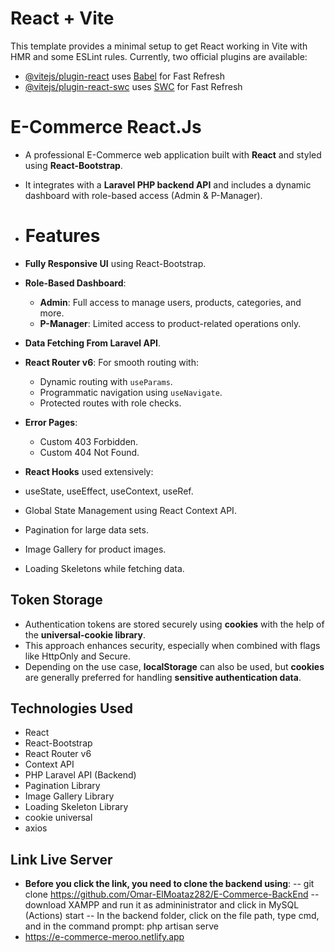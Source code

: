 # React + Vite
This template provides a minimal setup to get React working in Vite with HMR and some ESLint rules.
Currently, two official plugins are available:
- [@vitejs/plugin-react](https://github.com/vitejs/vite-plugin-react/blob/main/packages/plugin-react/README.md) uses [Babel](https://babeljs.io/) for Fast Refresh
- [@vitejs/plugin-react-swc](https://github.com/vitejs/vite-plugin-react-swc) uses [SWC](https://swc.rs/) for Fast Refresh

# E-Commerce React.Js
- A professional E-Commerce web application built with **React** and styled using **React-Bootstrap**.
- It integrates with a **Laravel PHP backend API** and includes a dynamic dashboard with role-based access (Admin & P-Manager).

- # Features
- **Fully Responsive UI** using React-Bootstrap.
- **Role-Based Dashboard**:
  - **Admin**: Full access to manage users, products, categories, and more.
  - **P-Manager**: Limited access to product-related operations only.
- **Data Fetching From Laravel API**.
- **React Router v6**: For smooth routing with:
  - Dynamic routing with `useParams`.
  - Programmatic navigation using `useNavigate`.
  - Protected routes with role checks.
- **Error Pages**:
  - Custom 403 Forbidden.
  - Custom 404 Not Found.
- **React Hooks** used extensively:
 - useState, useEffect, useContext, useRef.
 - Global State Management using React Context API.
 - Pagination for large data sets.
 - Image Gallery for product images.
 - Loading Skeletons while fetching data.

## Token Storage
- Authentication tokens are stored securely using **cookies** with the help of the **universal-cookie library**.
- This approach enhances security, especially when combined with flags like HttpOnly and Secure.
- Depending on the use case, **localStorage** can also be used, but **cookies** are generally preferred for handling **sensitive authentication data**.

## Technologies Used
- React
- React-Bootstrap
- React Router v6
- Context API
- PHP Laravel API (Backend)
- Pagination Library
- Image Gallery Library
- Loading Skeleton Library
- cookie universal
- axios

## Link Live Server
- **Before you click the link, you need to clone the backend using**:
  -- git clone https://github.com/Omar-ElMoataz282/E-Commerce-BackEnd
  -- download XAMPP and run it as admininistrator and click in MySQL (Actions) start
  -- In the backend folder, click on the file path, type cmd, and in the command prompt: php artisan serve
- https://e-commerce-meroo.netlify.app
